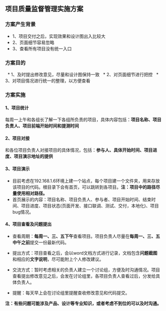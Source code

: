 ## 项目质量监督管理实施方案

### 方案产生背景
   * 1、项目交付之后，实现效果和设计图出入比较大 
   * 2、页面细节容易忽略
   * 3、查看所有项目没有统一入口
### 方案目的
   * 1、及时提出修改意见，尽量和设计图保持一致
   * 2、对页面细节进行把控
   * 3、对项目情况进行统一的整理，以方便查看
### 方案实施

#### 1、项目统计
每周一上午和各组长了解一下各组所负责的项目，具体内容包括：**项目名称、项目负责人、项目前端开始时间和提测时间**
#### 2、项目对接
和各位项目负责人对接项目的具体情况，包括：**参与人、具体开始时间、项目进度、项目演示地址的提供**
#### 3、项目演示
 * 目前考虑在192.168.1.6环境上建一个站点，每个项目建一个文件夹，用来存放该项目的代码。根目录下会有首页，可以跳转到各项目。**注：项目中的路径尽量使用相对路径。**
 * 首页展示的内容：项目名称、项目负责人、参与者、项目开始时间、结束时间、项目进度、项目状态(页面开发、接口联调、测试、交付，本地化)、项目bug情况。
#### 4、项目查看及问题提出

* 查看周期：**每周一、三、五下午**查看项目。项目负责人尽量在**每周一、三、五中午之前**提交一份最新代码。

* 提出方式：项目查看之后，会以word文档方式进行记录，文档包含**问题截图**和相应的**文字说明**，尽可能附上个人修改建议。

* 交流方式：暂时考虑相关的负责人建立一个讨论组，方便及时沟通情况。项目查看提出修改意见之后，会发在讨论组里，各项目负责人查看过后，分发给具体负责人。

* 提醒：每天早上会在讨论组里提醒查收修改意见和代码提交。

**注：有些问题可能涉及产品、设计等专业知识，或者考虑不到位的可以及时沟通。**
